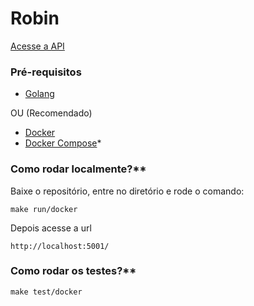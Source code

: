 # Robin

[Acesse a API](https://robin-api.herokuapp.com/)

### Pré-requisitos

* [Golang](https://github.com/golang/go)

OU (Recomendado)

* [Docker](https://www.docker.com/)
* [Docker Compose](https://docs.docker.com/compose/)*

### Como rodar localmente?**

Baixe o repositório, entre no diretório e rode o comando:

```
make run/docker
```
Depois acesse a url
```
http://localhost:5001/
```

### Como rodar os testes?**

```
make test/docker
```


